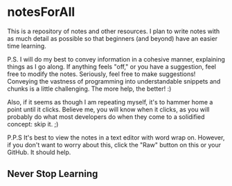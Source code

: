 # notesForAll

This is a repository of notes and other resources. I plan to write notes with as much detail as possible so that beginners (and beyond) have an easier time learning. 

P.S. I will do my best to convey information in a cohesive manner, explaining things as I go along. If anything feels "off," or you have a suggestion, feel free to modify the notes. Seriously, feel free to make suggestions! Conveying the vastness of programming into understandable snippets and chunks is a little challenging. The more help, the better! :)

Also, if it seems as though I am repeating myself, it's to hammer home a point until it clicks. Believe me, you will know when it clicks, as you will probably do what most developers do when they come to a solidified concept: skip it. ;)

P.P.S It's best to view the notes in a text editor with word wrap on. However, if you don't want to worry about this, click the "Raw" button on this or your GitHub. It should help.

## Never Stop Learning
